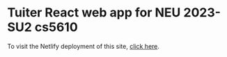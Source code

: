 # Tuiter React web app for NEU 2023-SU2 cs5610

To visit the Netlify deployment of this site,
[click here](https://storied-concha-94f1b7.netlify.app/).

